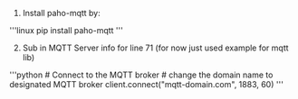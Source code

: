 1. Install paho-mqtt by: 

'''linux
pip install paho-mqtt
'''

2. Sub in MQTT Server info for line 71 (for now just used example for mqtt lib)
    
'''python
    # Connect to the MQTT broker
    # change the domain name to designated MQTT broker
    client.connect("mqtt-domain.com", 1883, 60)
'''